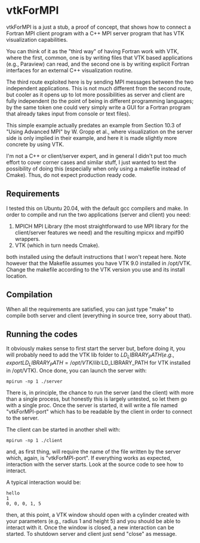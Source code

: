 # vtkForMPI
vtkForMPI is a just a stub, a proof of concept, that shows how to connect a Fortran MPI client program with a C++ MPI server program that has VTK visualization capabilities.

You can think of it as the "third way" of having Fortran work with VTK, where the first, common, one is by writing files that VTK based applications (e.g., Paraview) can read, and the second one is by writing explicit Fortran interfaces for an external C++ visualization routine.

The third route exploited here is by sending MPI messages between the two independent applications. This is not much different from the second route, but cooler as it opens up to lot more possibilities as server and client are fully independent (to the point of being in different programming languages; by the same token one could very simply write a GUI for a Fortran program that already takes input from console or text files).

This simple example actually predates an example from Section 10.3 of "Using Advanced MPI" by W. Gropp et al., where visualization on the server side is only implied in their example, and here it is made slightly more concrete by using VTK.

I'm not a C++ or client/server expert, and in general I didn't put too much effort to cover corner cases and similar stuff, I just wanted to test the possibility of doing this (especially when only using a makefile instead of Cmake). Thus, do not expect production ready code.

## Requirements
I tested this on Ubuntu 20.04, with the default gcc compilers and make. In order to compile and run the two applications (server and client) you need:

1) MPICH MPI Library (the most straightforward to use MPI library for the client/server features we need) and the resulting mpicxx and mpif90 wrappers.
2) VTK (which in turn needs Cmake).

both installed using the default instructions that I won't repeat here. Note however that the Makefile assumes you have VTK 9.0 installed in /opt/VTK. Change the makefile according to the VTK version you use and its install location.

## Compilation
When all the requirements are satisfied, you can just type "make" to compile both server and client (everything in source tree, sorry about that).

## Running the codes
It obviously makes sense to first start the server but, before doing it, you will probably need to add the VTK lib folder to $LD_LIBRARY_PATH (e.g., export LD_LIBRARY_PATH=/opt/VTK/lib:$LD_LIBRARY_PATH for VTK installed in /opt/VTK). Once done, you can launch the server with:

    mpirun -np 1 ./server

There is, in principle, the chance to run the server (and the client) with more than a single process, but honestly this is largely untested, so let them go with a single proc. Once the server is started, it will write a file named "vtkForMPI-port" which has to be readable by the client in order to connect to the server.

The client can be started in another shell with:

    mpirun -np 1 ./client
    
and, as first thing, will require the name of the file written by the server which, again, is "vtkForMPI-port". If everything works as expected, interaction with the server starts. Look at the source code to see how to interact.

A typical interaction would be:

    hello
    1
    0, 0, 0, 1, 5

then, at this point, a VTK window should open with a cylinder created with your parameters (e.g., radius 1 and height 5) and you should be able to interact with it. Once the window is closed, a new interaction can be started. To shutdown server and client just send "close" as message.
